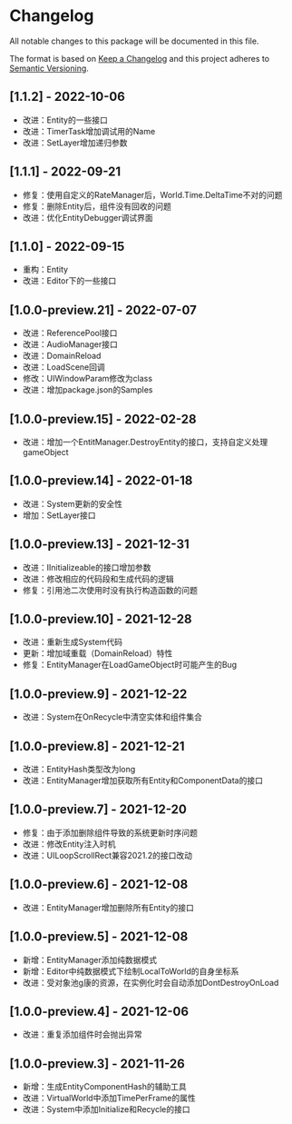 # Changelog
All notable changes to this package will be documented in this file.

The format is based on [Keep a Changelog](https://keepachangelog.com/zh-CN/1.0.0/)
and this project adheres to [Semantic Versioning](http://semver.org/spec/v2.0.0.html).

## [1.1.2] - 2022-10-06
- 改进：Entity的一些接口
- 改进：TimerTask增加调试用的Name
- 改进：SetLayer增加递归参数
## [1.1.1] - 2022-09-21
- 修复：使用自定义的RateManager后，World.Time.DeltaTime不对的问题
- 修复：删除Entity后，组件没有回收的问题
- 改进：优化EntityDebugger调试界面
## [1.1.0] - 2022-09-15
- 重构：Entity
- 改进：Editor下的一些接口
## [1.0.0-preview.21] - 2022-07-07
- 改进：ReferencePool接口
- 改进：AudioManager接口
- 改进：DomainReload
- 改进：LoadScene回调
- 修改：UIWindowParam修改为class
- 改进：增加package.json的Samples
## [1.0.0-preview.15] - 2022-02-28
- 改进：增加一个EntitManager.DestroyEntity的接口，支持自定义处理gameObject
## [1.0.0-preview.14] - 2022-01-18
- 改进：System更新的安全性
- 增加：SetLayer接口
## [1.0.0-preview.13] - 2021-12-31
- 改进：IInitializeable的接口增加参数
- 改进：修改相应的代码段和生成代码的逻辑
- 修复：引用池二次使用时没有执行构造函数的问题
## [1.0.0-preview.10] - 2021-12-28
- 改进：重新生成System代码
- 更新：增加域重载（DomainReload）特性
- 修复：EntityManager在LoadGameObject时可能产生的Bug

## [1.0.0-preview.9] - 2021-12-22
- 改进：System在OnRecycle中清空实体和组件集合

## [1.0.0-preview.8] - 2021-12-21
- 改进：EntityHash类型改为long
- 改进：EntityManager增加获取所有Entity和ComponentData的接口

## [1.0.0-preview.7] - 2021-12-20
- 修复：由于添加删除组件导致的系统更新时序问题
- 改进：修改Entity注入时机
- 改进：UILoopScrollRect兼容2021.2的接口改动

## [1.0.0-preview.6] - 2021-12-08
- 改进：EntityManager增加删除所有Entity的接口

## [1.0.0-preview.5] - 2021-12-08
- 新增：EntityManager添加纯数据模式
- 新增：Editor中纯数据模式下绘制LocalToWorld的自身坐标系
- 改进：受对象池g康的资源，在实例化时会自动添加DontDestroyOnLoad

## [1.0.0-preview.4] - 2021-12-06
- 改进：重复添加组件时会抛出异常

## [1.0.0-preview.3] - 2021-11-26
- 新增：生成EntityComponentHash的辅助工具
- 改进：VirtualWorld中添加TimePerFrame的属性
- 改进：System中添加Initialize和Recycle的接口

